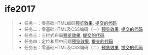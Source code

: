 # ife2017
>- 任务一：零基础HTML编码[预览效果][1], [提交的代码][2]
>- 任务二：零基础HTML及CSS编码（一）[预览效果][3], [提交的代码][4]
>- 任务三：三栏式布局[预览效果][5], [提交的代码][6]
>- 任务四：定位和居中问题[预览效果][7], [提交的代码][8]
>- 任务五：零基础HTML及CSS编码（二）[预览效果][9], [提交的代码][10]

  [1]: https://xiansanren.github.io/ife2017/task01/
  [2]: https://github.com/xiansanren/ife2017/blob/master/task01/index.html
  [3]: https://xiansanren.github.io/ife2017/task02/
  [4]: https://github.com/xiansanren/ife2017/tree/master/task02
  [5]: https://xiansanren.github.io/ife2017/task03/
  [6]: https://github.com/xiansanren/ife2017/blob/master/task03/index.html
  [7]: https://xiansanren.github.io/ife2017/task04/
  [8]: https://github.com/xiansanren/ife2017/blob/master/task04/index.html
  [9]: https://xiansanren.github.io/ife2017/task05/
  [10]: https://github.com/xiansanren/ife2017/blob/master/task05/index.html